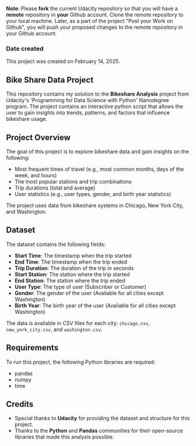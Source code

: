 **Note**: Please **fork** the current Udacity repository so that you will have a **remote** repository in **your** Github account. Clone the remote repository to your local machine. Later, as a part of the project "Post your Work on Github", you will push your proposed changes to the remote repository in your Github account.

### Date created
This project was created on February 14, 2025.

## Bike Share Data Project

This repository contains my solution to the **Bikeshare Analysis** project from Udacity's 'Programming for Data Science with Python' Nanodegree program. The project contains an interactive python script that allows the user to gain insights into trends, patterns, and factors that influence bikeshare usage.

## Project Overview

The goal of this project is to explore bikeshare data and gain insights on the following:

- Most frequent times of travel (e.g., most common months, days of the week, and hours)
- The most popular stations and trip combinations
- Trip durations (total and average)
- User statistics (e.g., user types, gender, and birth year statistics)

The project uses data from bikeshare systems in Chicago, New York City, and Washington.

## Dataset

The dataset contains the following fields:

- **Start Time**: The timestamp when the trip started
- **End Time**: The timestamp when the trip ended
- **Trip Duration**: The duration of the trip in seconds
- **Start Station**: The station where the trip started
- **End Station**: The station where the trip ended
- **User Type**: The type of user (Subscriber or Customer)
- **Gender**: The gender of the user (Available for all cities except Washington)
- **Birth Year**: The birth year of the user (Available for all cities except Washington)

The data is available in CSV files for each city: `chicago.csv`, `new_york_city.csv`, and `washington.csv`.

## Requirements

To run this project, the following Python libraries are required:

- pandas
- numpy
- time

## Credits

- Special thanks to **Udacity** for providing the dataset and structure for this project.
- Thanks to the **Python** and **Pandas** communities for their open-source libraries that made this analysis possible.
